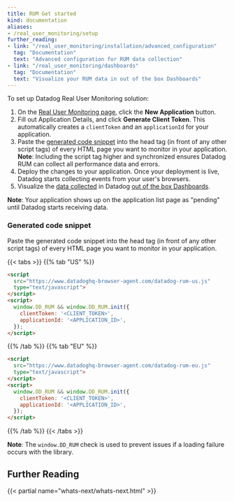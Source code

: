 ```yaml
---
title: RUM Get started
kind: documentation
aliases:
- /real_user_monitoring/setup
further_reading:
- link: "/real_user_monitoring/installation/advanced_configuration"
  tag: "Documentation"
  text: "Advanced configuration for RUM data collection"
- link: "/real_user_monitoring/dashboards"
  tag: "Documentation"
  text: "Visualize your RUM data in out of the box Dashboards"
---
```


To set up Datadog Real User Monitoring solution:

1. On the [Real User Monitoring page][1], click the **New Application** button.
2. Fill out  Application Details, and click **Generate Client Token**. This automatically creates a `clientToken` and an `applicationId` for your application.
3. Paste the [generated code snippet](#generated-code-snippet) into the head tag (in front of any other script tags) of every HTML page you want to monitor in your application.
    **Note**: Including the script tag higher and synchronized ensures Datadog RUM can collect all performance data and errors.
4. Deploy the changes to your application. Once your deployment is live, Datadog starts collecting events from your user's browsers.
5. Visualize the [data collected][2] in Datadog [out of the box Dashboards][3].

**Note**: Your application shows up on the application list page as "pending" until Datadog starts receiving data.

### Generated code snippet

Paste the generated code snippet into the head tag (in front of any other script tags) of every HTML page you want to monitor in your application.

{{< tabs >}}
{{% tab "US" %}}

```html
<script
  src="https://www.datadoghq-browser-agent.com/datadog-rum-us.js"
  type="text/javascript">
</script>
<script>
  window.DD_RUM && window.DD_RUM.init({
    clientToken: '<CLIENT_TOKEN>',
    applicationId: '<APPLICATION_ID>',
  });
</script>
```

{{% /tab %}}
{{% tab "EU" %}}

```html
<script
  src="https://www.datadoghq-browser-agent.com/datadog-rum-eu.js"
  type="text/javascript">
</script>
<script>
  window.DD_RUM && window.DD_RUM.init({
    clientToken: '<CLIENT_TOKEN>',
    applicationId: '<APPLICATION_ID>',
  });
</script>
```

{{% /tab %}}
{{< /tabs >}}

**Note**: The `window.DD_RUM` check is used to prevent issues if a loading failure occurs with the library.

## Further Reading

{{< partial name="whats-next/whats-next.html" >}}

[1]: https://app.datadoghq.com/rum
[2]: /real_user_monitoring/data_collected
[3]: /real_user_monitoring/dashboards
